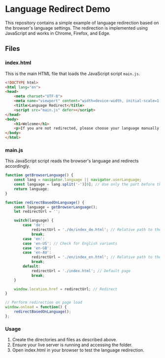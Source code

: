 # Language Redirect Demo
This repository contains a simple example of language redirection based on the browser's language settings. The redirection is implemented using JavaScript and works in Chrome, Firefox, and Edge.


## Files

### index.html
This is the main HTML file that loads the JavaScript script `main.js`.

```html
<!DOCTYPE html>
<html lang="en">
<head>
    <meta charset="UTF-8">
    <meta name="viewport" content="width=device-width, initial-scale=1.0">
    <title>Language Redirect</title>
    <script src="main.js" defer></script>
</head>
<body>
    <h1>Welcome</h1>
    <p>If you are not redirected, please choose your language manually.</p>
</body>
</html>
```

### main.js
This JavaScript script reads the browser's language and redirects accordingly.

```js
function getBrowserLanguage() {
    const lang = navigator.language || navigator.userLanguage;
    const language = lang.split('-')[0]; // Use only the part before the hyphen
    return language;
}

function redirectBasedOnLanguage() {
    const language = getBrowserLanguage();
    let redirectUrl = '';

    switch(language) {
        case 'de':
            redirectUrl = './de/index_de.html'; // Relative path to the German page
            break;
        case 'en':
        case 'en-US': // Check for English variants
        case 'en-GB':
        case 'en-AU':
            redirectUrl = './en/index_en.html'; // Relative path to the English page
            break;
        default:
            redirectUrl = './index.html'; // Default page
            break;
    }

    window.location.href = redirectUrl; // Redirect
}

// Perform redirection on page load
window.onload = function() {
    redirectBasedOnLanguage();
};
```

### Usage
1. Create the directories and files as described above.
2. Ensure your live server is running and accessing the folder.
3. Open index.html in your browser to test the language redirection.